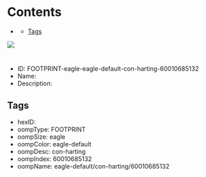 



Contents
========

* [](#)
	* [Tags](#tags)
  
![][im]
# 

- ID: FOOTPRINT-eagle-eagle-default-con-harting-60010685132
- Name: 
- Description: 

## Tags

- hexID: 
- oompType: FOOTPRINT
- oompSize: eagle
- oompColor: eagle-default
- oompDesc: con-harting
- oompIndex: 60010685132
- oompName: eagle-default/con-harting/60010685132



[im]: image.png
